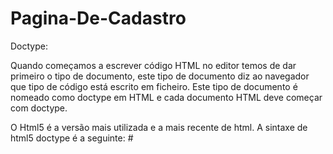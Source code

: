 # Pagina-De-Cadastro

Doctype:

Quando começamos a escrever código HTML no editor temos de dar primeiro o tipo de documento, este tipo de documento diz ao navegador que tipo de código está escrito em ficheiro. Este tipo de documento é nomeado como doctype em HTML e cada documento HTML deve começar com doctype.

O Html5 é a versão mais utilizada e a mais recente de html. A sintaxe de html5 doctype é a seguinte: # <!DOCTYPE html>
 
